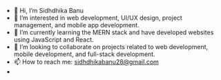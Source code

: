 - 👋 Hi, I’m Sidhdhika Banu
- 👀 I’m interested in web development, UI/UX design, project management, and mobile app development.
- 🌱 I’m currently learning the MERN stack and have developed websites using JavaScript and React.
- 💞️ I’m looking to collaborate on projects related to web development, mobile development, and full-stack development.
- 📫 How to reach me: sidhdhikabanu28@gmail.com
- 
